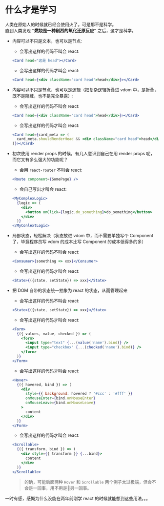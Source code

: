 # 什么才是学习

人类在原始人的时候就已经会使用火了。可是那不是科学。  
直到人类发现 **“燃烧是一种剧烈的氧化还原反应”** 之后，这才是科学。

- 内容可以不只是文本，也可以是节点:
  - 会写出这样的代码不叫会 react:
  ```jsx
  <Card head="这是 head"></Card>
  ```
  - 会写出这样的代码才叫会 react:
  ```jsx
  <Card head={<div className="card head">head</div>}></Card>
  ```

- 内容可以不只是节点，也可以是逻辑（把复杂逻辑折叠进 vdom 中，是折叠，既不是隐藏，也不是完全暴露）:
  - 会写出这样的代码不叫会 react:
  ```jsx
  <Card head={<div className="card head">head</div>}></Card>
  ```
  - 会写出这样的代码才叫会 react:
  ```jsx
  <Card head={card_meta => (
    card_meta.shouldRenderHead && <div className="card head">head</div>
  )}></Card>
  ```

- 初次使用 render props 的时候，有几人意识到自己在用 render props 呢，而它又有多么强大的功能呢？
  - 会用 `react-router` 不叫会 react:
  ```jsx
  <Route component={SomePage} />
  ```
  - 会自己写出才叫会 react:
  ```jsx
  <MyComplexLogic>
    {logic => (
      <div>
        <button onClick={logic.do_something}>do_something</button>
      </div>
    )}
  </MyConlextLogic>
  ```

- 局部状态，轻松解决（状态放进 vdom 中，而不需要单独写个 Component 了，毕竟程序员写 vdom 的成本比写 Component 的成本低得多的多）
  - 会写出这样的代码不叫会 react:
  ```jsx
  <Consumer>{something => xxx}</Consumer>
  ```
  - 会写出这样的代码才叫会 react:
  ```jsx
  <State>{({state, setState}) => xxx}</State>
  ```

- 把 DOM 自带的状态统一抽象为 react 的状态，从而管理起来
  - 会写出这样的代码不叫会 react:
  ```jsx
  <State>{({state, setState}) => xxx}</State>
  ```
  - 会写出这样的代码才叫会 react:
  ```jsx
  <Form>
    {({ values, value, checked }) => (
      <form>
        <input type="text" {...(value('name').bind)} />
        <input type="checkbox" {...(checked('name').bind)} />
      </forn>
    )}
  </Form>
  ```
  - 会写出这样的代码才叫会 react:
  ```jsx
  <Hover>
    {({ hovered, bind }) => (
      <div
        style={{ background: hovered ? '#ccc' : '#fff' }}
        onMouseEnter={bind.onMouseEnter}
        onMouseLeave={bind.onMouseLeave}
      >
        content
      </div>
    )}
  </Form>
  ```
  - 会写出这样的代码才叫会 react:
  ```jsx
  <Scrollable>
    {({ transform, bind }) => (
      <div style={{ transform }} {...bind}>
        content
      </div>
    )}
  </Scrollable>
  ```
  > 的确，可能后面两种 `Hover` 和 `Scrollable` 两个例子太过极端，但会不会是一回事，用不用是另一回事。

一时有感，感慨为什么没能在两年前刚学 react 的时候就能想到这些用法。。。
